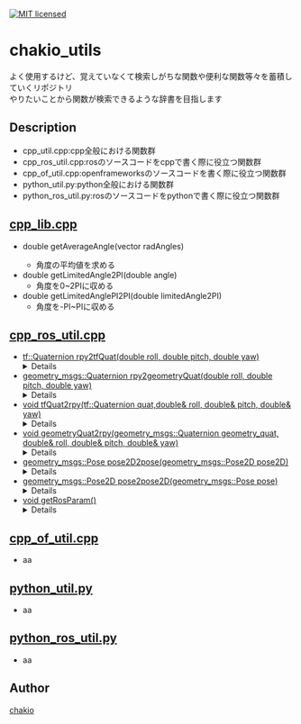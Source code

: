 [![MIT licensed](https://img.shields.io/badge/license-MIT-blue.svg)](LICENSE)
# chakio_utils
よく使用するけど、覚えていなくて検索しがちな関数や便利な関数等々を蓄積していくリポジトリ  
やりたいことから関数が検索できるような辞書を目指します

## Description
* cpp_util.cpp:cpp全般における関数群
* cpp_ros_util.cpp:rosのソースコードをcppで書く際に役立つ関数群
* cpp_of_util.cpp:openframeworksのソースコードを書く際に役立つ関数群
* python_util.py:python全般における関数群
* python_ros_util.py:rosのソースコードをpythonで書く際に役立つ関数群

## [cpp_lib.cpp](https://github.com/chakio/chakio_utils/blob/master/cpp/cpp_util.cpp)
* double getAverageAngle(vector<double> radAngles)
    * 角度の平均値を求める
* double getLimitedAngle2PI(double angle)
    * 角度を0~2PIに収める
* double getLimitedAnglePI2PI(double limitedAngle2PI)
    * 角度を-PI~PIに収める

## [cpp_ros_util.cpp](https://github.com/chakio/chakio_utils/blob/master/cpp/cpp_ros_util.cpp)
* [tf::Quaternion rpy2tfQuat(double roll, double pitch, double yaw)](https://github.com/chakio/chakio_utils/blob/3dcbb9adb8ef446b91b54135fe35f792b0b4fe8b/cpp/cpp_ros_util.cpp#L1-L11)
    <details>
    * description: ロール、ピッチ、ヨー角からtf::quatanionへの変換
    * argument: roll pitch yaw
    * return: tf::Quaternion
    * dependency: <geometry_msgs/Pose.h>, <tf/transform_broadcaster.h>
    </details>
* [geometry_msgs::Quaternion rpy2geometryQuat(double roll, double pitch, double yaw)](https://github.com/chakio/chakio_utils/blob/3dcbb9adb8ef446b91b54135fe35f792b0b4fe8b/cpp/cpp_ros_util.cpp#L12-L25)
    <details>
    * description: ロール、ピッチ、ヨー角からgeometry_msgs::quatanionへの変換
    * argument: roll pitch yaw
    * return: geometry_msgs::Quaternion
    * dependency: <geometry_msgs/Pose.h>, <tf/transform_broadcaster.h>
    </details>
* [void tfQuat2rpy(tf::Quaternion quat,double& roll, double& pitch, double& yaw)](https://github.com/chakio/chakio_utils/blob/3dcbb9adb8ef446b91b54135fe35f792b0b4fe8b/cpp/cpp_ros_util.cpp#L26-L37)
    <details>
    * description: tf::quatanionからロール、ピッチ、ヨー角への変換
    * argument: tf::Quaternion& roll pitch yaw
    * return: none
    * dependency: <geometry_msgs/Pose.h>, <tf/transform_broadcaster.h>
    </details>
* [void geometryQuat2rpy(geometry_msgs::Quaternion geometry_quat, double& roll, double& pitch, double& yaw)](https://github.com/chakio/chakio_utils/blob/3dcbb9adb8ef446b91b54135fe35f792b0b4fe8b/cpp/cpp_ros_util.cpp#L38-L50)
    <details>
    * description: geometry_msgs::quatanionからロール、ピッチ、ヨー角への変換
    * argument: geometry_msgs::Quaternion& roll pitch yaw
    * return: none
    * dependency: <geometry_msgs/Pose.h>, <tf/transform_broadcaster.h>
    </details>
* [geometry_msgs::Pose pose2D2pose(geometry_msgs::Pose2D pose2D)](https://github.com/chakio/chakio_utils/blob/3dcbb9adb8ef446b91b54135fe35f792b0b4fe8b/cpp/cpp_ros_util.cpp#L51-L72)
    <details>
    * description: geometry_msgs::Pose2Dからgeometry_msgs::Poseへの変換
    * argument: geometry_msgs::Pose2D
    * return: geometry_msgs::Pose
    * dependency: <geometry_msgs/Pose.h>, <geometry_msgs/Pose2D.h>, <tf/transform_broadcaster.h>
    </details>
* [geometry_msgs::Pose2D pose2pose2D(geometry_msgs::Pose pose)](https://github.com/chakio/chakio_utils/blob/3dcbb9adb8ef446b91b54135fe35f792b0b4fe8b/cpp/cpp_ros_util.cpp#L73-L94)
    <details>
    * description: geometry_msgs::Poseからgeometry_msgs::Pose2Dへの変換
    * argument: geometry_msgs::Pose
    * return: geometry_msgs::Pose2D
    * dependency: <geometry_msgs/Pose.h>, <geometry_msgs/Pose2D.h>, <tf/transform_broadcaster.h>
    </details>
* [void getRosParam()](https://github.com/chakio/chakio_utils/blob/3dcbb9adb8ef446b91b54135fe35f792b0b4fe8b/cpp/cpp_ros_util.cpp#L102-L111)
    <details>
    * description: ros paramを用いた実行時のパラメータ設定
    </details>

## [cpp_of_util.cpp](https://github.com/chakio/chakio_utils/blob/master/cpp/cpp_of_util.cpp)
* aa

## [python_util.py](https://github.com/chakio/chakio_utils/blob/master/python/python_util.py)
* aa

## [python_ros_util.py](https://github.com/chakio/chakio_utils/blob/master/python/python_ros_util.py)
* aa

## Author
[chakio](https://github.com/chakio)